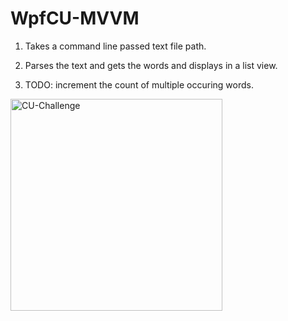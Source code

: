 # WpfCU-MVVM

1. Takes a command line passed text file path.  

2. Parses the text and gets the words and displays in a list view.

3. TODO: increment the count of multiple occuring words.

<img width="339" alt="CU-Challenge" src="https://user-images.githubusercontent.com/13157505/207397513-74e7f9ad-9599-41da-a907-a90c8c5db1b9.png">
